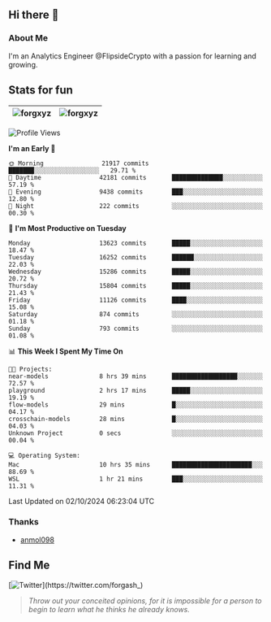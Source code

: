 ## Hi there 👋

### About Me

I'm an Analytics Engineer @FlipsideCrypto with a passion for learning and growing.
  
## Stats for fun

| <img align="center" src="https://github-readme-streak-stats.herokuapp.com/?user=forgxyz&theme=tokyonight" alt="forgxyz" /> | <img align="center" src="https://github-readme-stats.vercel.app/api?username=forgxyz&theme=tokyonight&show_icons=true" alt="forgxyz" /> |
| ------------- |------------- |


<!--START_SECTION:waka-->
![Profile Views](http://img.shields.io/badge/Profile%20Views-0-blue)

**I'm an Early 🐤** 

```text
🌞 Morning                21917 commits       ███████░░░░░░░░░░░░░░░░░░   29.71 % 
🌆 Daytime                42181 commits       ██████████████░░░░░░░░░░░   57.19 % 
🌃 Evening                9438 commits        ███░░░░░░░░░░░░░░░░░░░░░░   12.80 % 
🌙 Night                  222 commits         ░░░░░░░░░░░░░░░░░░░░░░░░░   00.30 % 
```
📅 **I'm Most Productive on Tuesday** 

```text
Monday                   13623 commits       █████░░░░░░░░░░░░░░░░░░░░   18.47 % 
Tuesday                  16252 commits       ██████░░░░░░░░░░░░░░░░░░░   22.03 % 
Wednesday                15286 commits       █████░░░░░░░░░░░░░░░░░░░░   20.72 % 
Thursday                 15804 commits       █████░░░░░░░░░░░░░░░░░░░░   21.43 % 
Friday                   11126 commits       ████░░░░░░░░░░░░░░░░░░░░░   15.08 % 
Saturday                 874 commits         ░░░░░░░░░░░░░░░░░░░░░░░░░   01.18 % 
Sunday                   793 commits         ░░░░░░░░░░░░░░░░░░░░░░░░░   01.08 % 
```


📊 **This Week I Spent My Time On** 

```text
🐱‍💻 Projects: 
near-models              8 hrs 39 mins       ██████████████████░░░░░░░   72.57 % 
playground               2 hrs 17 mins       █████░░░░░░░░░░░░░░░░░░░░   19.19 % 
flow-models              29 mins             █░░░░░░░░░░░░░░░░░░░░░░░░   04.17 % 
crosschain-models        28 mins             █░░░░░░░░░░░░░░░░░░░░░░░░   04.03 % 
Unknown Project          0 secs              ░░░░░░░░░░░░░░░░░░░░░░░░░   00.04 % 

💻 Operating System: 
Mac                      10 hrs 35 mins      ██████████████████████░░░   88.69 % 
WSL                      1 hr 21 mins        ███░░░░░░░░░░░░░░░░░░░░░░   11.31 % 
```


 Last Updated on 02/10/2024 06:23:04 UTC
<!--END_SECTION:waka-->

### Thanks
 - [anmol098](https://github.com/anmol098/waka-readme-stats/)
  
## Find Me
[![Twitter](https://img.shields.io/twitter/url/https/twitter.com/forgash_.svg?style=social&label=Follow%20%40forgash_)](https://twitter.com/forgash_)


> *Throw out your conceited opinions, for it is impossible for a person to begin to learn what he thinks he already knows.* 
